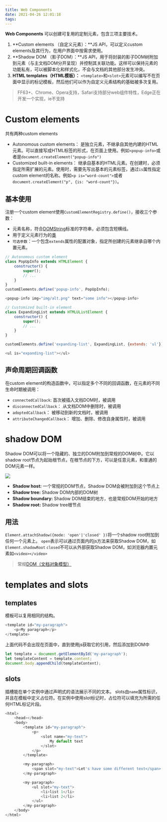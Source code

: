 ```yaml
---
title: Web Components
date: 2021-04-26 12:01:18
tags:
---
```


**Web Components** 可以创建可复用的定制元素，包含三项主要技术。
1. **Custom elements （自定义元素）：**JS API，可以定义custom elements及其行为，在用户界面中按需求使用。
2. **Shadow DOM （影子DOM）：**JS API，用于将封装的影子DOM树附加到元素（与主文档DOM分开呈现）并控制其关联功能。这样可以保持元素的功能私有，可以被脚本化和样式化，不会与文档的其他部分发生冲突。
3. **HTML templates（HTML模板）：** `<template>`和`<slot>`元素可以编写不在页面中显示的标记模板，然后他们可以作为自定义元素结构的基础被多次复用。

<!-- more -->

> FF63+、Chrome、Opera支持，Safari支持部分web组件特性，Edge正在开发一个实现，ie不支持

# Custom elements

共有两种custom elements
- Autonomous custom elements： 是独立元素，不继承自其他内建的HTML元素。可以直接写成HTML标签的形式，在页面上使用。例如`<popup-info>`或者是`document.createElement("popup-info")`
- Customized built-in elements： 继承自基本的HTML元素。在创建时，必须指定所需扩展的元素。使用时，需要先写出基本的元素标签，通过`is`属性指定custom element的名称。例如`<p is="word-count">`或者`document.createElement("p", {is: "word-count"})`。

## 基本使用

注册一个custom element使用`CustomElementRegistry.define()`，接收三个参数：
- 元素名称，符合[DOMString](https://developer.mozilla.org/zh-CN/docs/Web/API/DOMString)标准的字符串，必须包含短横线。
- 用于定义元素行为的[类](https://developer.mozilla.org/en-US/docs/Web/JavaScript/Reference/Classes)
- `可选参数`：一个包含`extends`属性的配置对象，指定所创建的元素继承自哪个内置元素。

```js
// Autonomous custom element
class PopUpInfo extends HTMLElement {
    constructor() {
        super();
        // ...
    }
}
customElements.define('popup-info', PopUpInfo);

<popup-info img="img/alt.png" text="some info"></popup-info>

// Customized built-in element
class ExpandingList extends HTMLUListElement {
    constructor() {
        super();
        // ...
    }
}

customElements.define('expanding-list', ExpandingList, {extends: 'ul'});

<ul is="expanding-list"></ul>
```
## 声命周期回调函数

在custom element的构造函数中，可以指定多个不同的回调函数，在元素的不同生命时期被调用：
- `connectedCallback`: 首次被插入文档DOM时，被调用
- `disconnectedCallback`： 从文档DOM中删除时，被调用
- `adoptedCallback`： 被移动到新的文档时，被调用
- `attributeChangedCallback`： 增加、删除、修改自身属性时，被调用

# shadow DOM

Shadow DOM可以将一个隐藏的、独立的DOM附加到常规的DOM树中。它以shadow root节点为起始根节点，在根节点的下方，可以是任意元素，和普通的DOM元素一样。

![](shadow-dom.png)
- **Shadow host:** 一个常规的DOM节点，Shadow DOM会被附加到这个节点上
- **Shadow tree:** Shadow DOM内部的DOM树
- **Shadow boundary:** Shadow DOM结束的地方，也是常规DOM开始的地方
- **Shadow root:** Shadow tree根节点

## 用法

`Element.attachShadow({mode: 'open'|'closed' })`将一个shadow root附加到任何一个元素上。
`open`表示可以通过页面内的js方法来获取Shadow DOM，如`Element.shadowRoot`
`closed`不可以从外部获取Shadow DOM，如浏览器内置元素如`<video></video>`

> 常规[DOM（文档对象模型）](https://developer.mozilla.org/zh-CN/docs/Web/API/Document_Object_Model/Introduction)
# templates and slots

## templates

模板可以复用相同的结构。

```js
<template id="my-paragraph">
    <p>My paragraph</p>
</template>
```
上面代码不会出现在页面中，直到使用js获取它的引用，然后添加到DOM中
```js
let template = document.getElementById('my-paragraph');
let templateContent = template.content;
document.body.appendChild(templateContent);
```
## slots

插槽能在单个实例中通过声明式的语法展示不同的文本。
slots由`name`属性标识，并且在模板中定义占位符。在实例中使用slot标记时，占位符可以填充为所需的任何HTML标记片段。

```js
<html>
    <head></head>
    <body>
        <template id="my-paragraph">
            <p>
                <slot name="my-text">
                    My default text
                </slot>
            </p>
        </template>

        <my-paragraph>
            <span slot="my-text">Let's have some different text</span>
        </my-paragraph>

        <my-paragraph>
            <ul slot="my-text">
                <li>list 1</li>
                <li>list 2</li>
            </ul>
        </my-paragraph>
    </body>
</html>
```